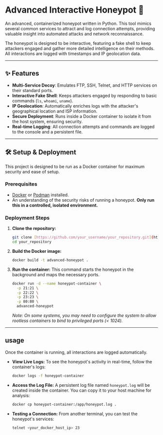 # Advanced Interactive Honeypot 🍯

An advanced, containerized honeypot written in Python. This tool mimics several common services to attract and log connection attempts, providing valuable insight into automated attacks and network reconnaissance.

The honeypot is designed to be interactive, featuring a fake shell to keep attackers engaged and gather more detailed intelligence on their methods. All interactions are logged with timestamps and IP geolocation data.



---

## ✨ Features

* **Multi-Service Decoy**: Emulates FTP, SSH, Telnet, and HTTP services on their standard ports.
* **Interactive Fake Shell**: Keeps attackers engaged by responding to basic commands (`ls`, `whoami`, `uname`).
* **IP Geolocation**: Automatically enriches logs with the attacker's geographical location and ISP information.
* **Secure Deployment**: Runs inside a Docker container to isolate it from the host system, ensuring security.
* **Real-time Logging**: All connection attempts and commands are logged to the console and a persistent file.

---

## 🛠️ Setup & Deployment

This project is designed to be run as a Docker container for maximum security and ease of setup.

### Prerequisites
* [Docker](https://www.docker.com/) or [Podman](https://podman.io/) installed.
* An understanding of the security risks of running a honeypot. **Only run this in a controlled, isolated environment.**

### Deployment Steps

1.  **Clone the repository:**
    ```bash
    git clone [https://github.com/your_username/your_repository.git](https://github.com/your_username/your_repository.git)
    cd your_repository
    ```

2.  **Build the Docker image:**
    ```bash
    docker build -t advanced-honeypot .
    ```

3.  **Run the container:**
    This command starts the honeypot in the background and maps the necessary ports.
    ```bash
    docker run -d --name honeypot-container \
      -p 21:21 \
      -p 22:22 \
      -p 23:23 \
      -p 80:80 \
      advanced-honeypot
    ```
    *Note: On some systems, you may need to configure the system to allow rootless containers to bind to privileged ports (< 1024).*

---

##  usage

Once the container is running, all interactions are logged automatically.

* **View Live Logs:**
    To see the honeypot's activity in real-time, follow the container's logs:
    ```bash
    docker logs -f honeypot-container
    ```

* **Access the Log File:**
    A persistent log file named `honeypot.log` will be created inside the container. You can copy it to your host machine for analysis:
    ```bash
    docker cp honeypot-container:/app/honeypot.log .
    ```

* **Testing a Connection:**
    From another terminal, you can test the honeypot's services:
    ```bash
    telnet <your_docker_host_ip> 23
    ```
